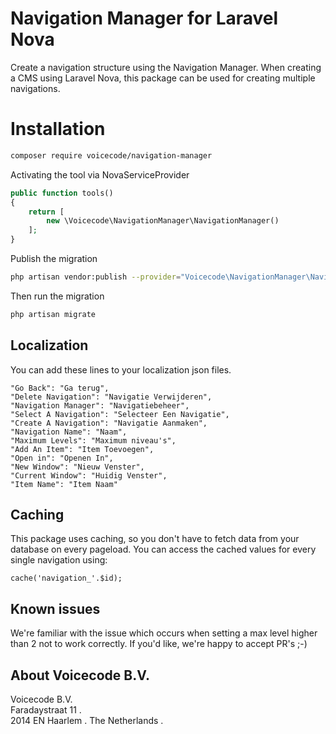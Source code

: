 # Navigation Manager for Laravel Nova

Create a navigation structure using the Navigation Manager. When creating a CMS using Laravel Nova, this package can be used for creating multiple navigations.

# Installation 

```bash
composer require voicecode/navigation-manager
```

Activating the tool via NovaServiceProvider

```php
public function tools()
{
    return [
        new \Voicecode\NavigationManager\NavigationManager()
    ];
}
```

Publish the migration

``` bash
php artisan vendor:publish --provider="Voicecode\NavigationManager\NavigationManagerServiceProvider"
```

Then run the migration

``` bash
php artisan migrate
```

## Localization

You can add these lines to your localization json files.

```
"Go Back": "Ga terug",
"Delete Navigation": "Navigatie Verwijderen",
"Navigation Manager": "Navigatiebeheer",
"Select A Navigation": "Selecteer Een Navigatie",
"Create A Navigation": "Navigatie Aanmaken",
"Navigation Name": "Naam",
"Maximum Levels": "Maximum niveau's",
"Add An Item": "Item Toevoegen",
"Open in": "Openen In",
"New Window": "Nieuw Venster",
"Current Window": "Huidig Venster",
"Item Name": "Item Naam"
```

## Caching

This package uses caching, so you don't have to fetch data from your database on every pageload. You can access the cached values for every single navigation using:

```
cache('navigation_'.$id);
```


## Known issues

We're familiar with the issue which occurs when setting a max level higher than 2 not to work correctly. 
If you'd like, we're happy to accept PR's ;-)

## About Voicecode B.V.

Voicecode B.V.  
Faradaystraat 11 .  
2014 EN Haarlem . 
The Netherlands . 

